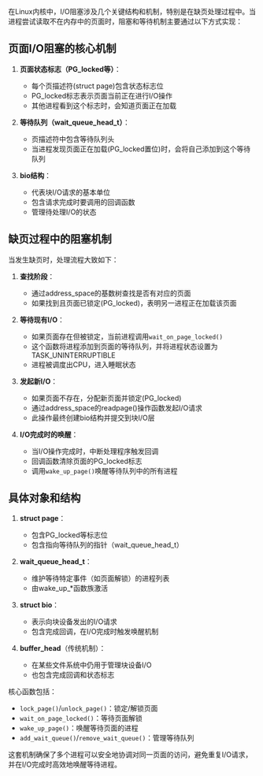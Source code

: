 在Linux内核中，I/O阻塞涉及几个关键结构和机制，特别是在缺页处理过程中。当进程尝试读取不在内存中的页面时，阻塞和等待机制主要通过以下方式实现：

## 页面I/O阻塞的核心机制

1. **页面状态标志（PG_locked等）**：
   - 每个页描述符(struct page)包含状态标志位
   - PG_locked标志表示页面当前正在进行I/O操作
   - 其他进程看到这个标志时，会知道页面正在加载

2. **等待队列（wait_queue_head_t）**：
   - 页描述符中包含等待队列头
   - 当进程发现页面正在加载(PG_locked置位)时，会将自己添加到这个等待队列

3. **bio结构**：
   - 代表块I/O请求的基本单位
   - 包含请求完成时要调用的回调函数
   - 管理待处理I/O的状态

## 缺页过程中的阻塞机制

当发生缺页时，处理流程大致如下：

1. **查找阶段**：
   - 通过address_space的基数树查找是否有对应的页面
   - 如果找到且页面已锁定(PG_locked)，表明另一进程正在加载该页面

2. **等待现有I/O**：
   - 如果页面存在但被锁定，当前进程调用`wait_on_page_locked()`
   - 这个函数将进程添加到页面的等待队列，并将进程状态设置为TASK_UNINTERRUPTIBLE
   - 进程被调度出CPU，进入睡眠状态

3. **发起新I/O**：
   - 如果页面不存在，分配新页面并锁定(PG_locked)
   - 通过address_space的readpage()操作函数发起I/O请求
   - 此操作最终创建bio结构并提交到块I/O层

4. **I/O完成时的唤醒**：
   - 当I/O操作完成时，中断处理程序触发回调
   - 回调函数清除页面的PG_locked标志
   - 调用`wake_up_page()`唤醒等待队列中的所有进程

## 具体对象和结构

1. **struct page**：
   - 包含PG_locked等标志位
   - 包含指向等待队列的指针（wait_queue_head_t）

2. **wait_queue_head_t**：
   - 维护等待特定事件（如页面解锁）的进程列表
   - 由wake_up_*函数族激活

3. **struct bio**：
   - 表示向块设备发出的I/O请求
   - 包含完成回调，在I/O完成时触发唤醒机制

4. **buffer_head**（传统机制）：
   - 在某些文件系统中仍用于管理块设备I/O
   - 也包含完成回调和状态标志

核心函数包括：
- `lock_page()`/`unlock_page()`：锁定/解锁页面
- `wait_on_page_locked()`：等待页面解锁
- `wake_up_page()`：唤醒等待页面的进程
- `add_wait_queue()`/`remove_wait_queue()`：管理等待队列

这套机制确保了多个进程可以安全地协调对同一页面的访问，避免重复I/O请求，并在I/O完成时高效地唤醒等待进程。
